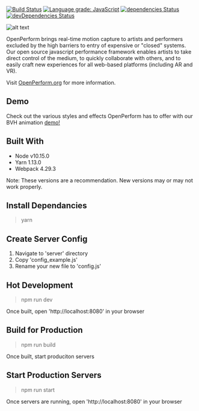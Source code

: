 [![Build Status](https://travis-ci.org/kinetecharts/openPerform.svg)](https://travis-ci.org/kinetecharts/openPerform)
[![Language grade: JavaScript](https://img.shields.io/lgtm/grade/javascript/g/kinetecharts/openPerform.svg?logo=lgtm&logoWidth=18)](https://lgtm.com/projects/g/kinetecharts/openPerform/context:javascript)
[![dependencies Status](https://david-dm.org/kinetecharts/openPerform/status.svg)](https://david-dm.org/kinetecharts/openPerform)
[![devDependencies Status](https://david-dm.org/kinetecharts/openPerform/dev-status.svg)](https://david-dm.org/kinetecharts/openPerform?type=dev)

![alt text](https://github.com/kinetecharts/openPerform/raw/master/src/static/images/preview.gif "OpenPerform Preview")

OpenPerform brings real-time motion capture to artists and performers excluded by the high barriers to entry of expensive or "closed" systems. Our open source javascript performance framework enables artists to take direct control of the medium, to quickly collaborate with others, and to easily craft new experiences for all web-based platforms (including AR and VR).

Visit [OpenPerform.org](https://www.openperform.org) for more information.

Demo
------------
Check out the various styles and effects OpenPerform has to offer with our BVH animation [demo!](https://kinetecharts.github.io/openPerform/)

Built With
------------
* Node v10.15.0
* Yarn 1.13.0
* Webpack 4.29.3

Note: These versions are a recommendation. New versions may or may not work properly.

Install Dependancies
------------

> yarn

Create Server Config
------------
1. Navigate to 'server' directory
2. Copy 'config_example.js'
3. Rename your new file to 'config.js'

Hot Development
------------

> npm run dev

Once built, open 'http://localhost:8080' in your browser

Build for Production
------------

> npm run build

Once built, start produciton servers

Start Production Servers
------------

> npm run start

Once servers are running, open 'http://localhost:8080' in your browser